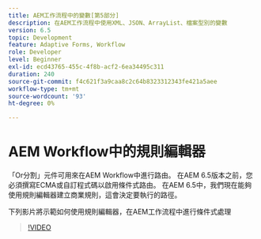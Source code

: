 ```yaml
---
title: AEM工作流程中的變數[第5部分]
description: 在AEM工作流程中使用XML、JSON、ArrayList、檔案型別的變數
version: 6.5
topic: Development
feature: Adaptive Forms, Workflow
role: Developer
level: Beginner
exl-id: ecd43765-455c-4f8b-acf2-6ea34495c311
duration: 240
source-git-commit: f4c621f3a9caa8c2c64b8323312343fe421a5aee
workflow-type: tm+mt
source-wordcount: '93'
ht-degree: 0%

---
```


# AEM Workflow中的規則編輯器

「Or分割」元件可用來在AEM Workflow中進行路由。 在AEM 6.5版本之前，您必須撰寫ECMA或自訂程式碼以啟用條件式路由。 在AEM 6.5中，我們現在能夠使用規則編輯器建立商業規則，這會決定要執行的路徑。

下列影片將示範如何使用規則編輯器，在AEM工作流程中進行條件式處理

>[!VIDEO](https://video.tv.adobe.com/v/26362?quality=12&learn=on)


